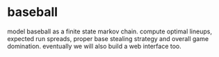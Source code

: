 # baseball
model baseball as a finite state markov chain. compute optimal lineups, expected run spreads, proper base stealing strategy and overall game domination. eventually we will also build a web interface too.
